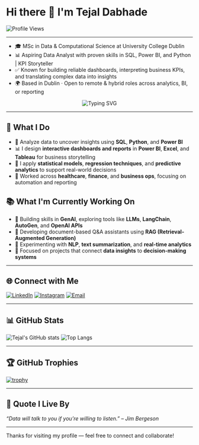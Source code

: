 # Hi there 👋 I'm Tejal Dabhade

![Profile Views](https://komarev.com/ghpvc/?username=tejaldabhade&label=PROFILE+VIEWS&color=0e75b6&style=flat)

---

- 🎓 MSc in Data & Computational Science at University College Dublin
- 📊 Aspiring Data Analyst with proven skills in SQL, Power BI, and Python |  KPI Storyteller 
- ✅ Known for building reliable dashboards, interpreting business KPIs, and translating complex data into insights
- 🌍 Based in Dublin · Open to remote & hybrid roles across analytics, BI, or reporting

<p align="center">
  <img src="https://readme-typing-svg.herokuapp.com?font=Fira+Code&size=24&duration=3000&pause=1000&color=00C6FF&center=true&vCenter=true&width=800&lines=Analyzing+data+to+drive+decisions;Designing+dashboards+that+tell+stories;Solving+real-world+problems+with+Python+%26+SQL;Turning+data+into+actionable+insights" alt="Typing SVG"/>
</p>

---

## 🔬 What I Do

- 🧮 Analyze data to uncover insights using **SQL**, **Python**, and **Power BI**
- 📊 I design **interactive dashboards and reports** in **Power BI**, **Excel**, and **Tableau** for business storytelling
- 🧠 I apply **statistical models**, **regression techniques**, and **predictive analytics** to support real-world decisions
- 💼 Worked across **healthcare**, **finance**, and **business ops**, focusing on automation and reporting


## 📚 What I'm Currently Working On

- 🤖 Building skills in **GenAI**, exploring tools like **LLMs**, **LangChain**, **AutoGen**, and **OpenAI APIs**
- 🧠 Developing document-based Q&A assistants using **RAG (Retrieval-Augmented Generation)**
- 💬 Experimenting with **NLP**, **text summarization**, and **real-time analytics**
- 🎯 Focused on projects that connect **data insights** to **decision-making systems**

---

## 🌐 Connect with Me

[![LinkedIn](https://img.shields.io/badge/-LinkedIn-0077B5?style=flat-square&logo=linkedin&logoColor=white)](https://www.linkedin.com/in/tejaldabhade/)
[![Instagram](https://img.shields.io/badge/-Instagram-E4405F?style=flat-square&logo=instagram&logoColor=white)](https://www.instagram.com/floryn_223) 
[![Email](https://img.shields.io/badge/-Email-D14836?style=flat-square&logo=gmail&logoColor=white)](mailto:tejal.n.dabhade@gmail.com)

---

## 📊 GitHub Stats

![Tejal's GitHub stats](https://github-readme-stats.vercel.app/api?username=tejaldabhade&show_icons=true&theme=midnight-purple&hide=issues)
![Top Langs](https://github-readme-stats.vercel.app/api/top-langs/?username=tejaldabhade&layout=compact&theme=midnight-purple)

---

## 🏆 GitHub Trophies

[![trophy](https://github-profile-trophy.vercel.app/?username=tejaldabhade&theme=onestar&margin-w=10&margin-h=15)](https://github.com/ryo-ma/github-profile-trophy)

---

## 🧠 Quote I Live By

*“Data will talk to you if you’re willing to listen.” – Jim Bergeson*

---

Thanks for visiting my profile — feel free to connect and collaborate!


